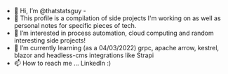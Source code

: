 - 👋 Hi, I’m @thatstatsguy - 
- 📝 This profile is a compilation of side projects I'm working on as well as personal notes for specific pieces of tech.
- 👀 I’m interested in process automation, cloud computing and random interesting side projects!
- 🌱 I’m currently learning (as a 04/03/2022) grpc, apache arrow, kestrel, blazor and headless-cms integrations like Strapi 
- 📫 How to reach me ... LinkedIn :)

<!---
thatstatsguy/thatstatsguy is a ✨ special ✨ repository because its `README.md` (this file) appears on your GitHub profile.
You can click the Preview link to take a look at your changes.
--->

